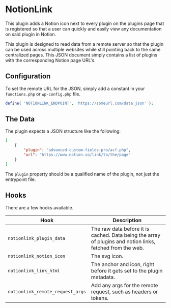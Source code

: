 # NotionLink

This plugin adds a Notion icon next to every plugin on the plugins page that is registered so that a user can quickly
and easily view any documentation on said plugin in Notion.

This plugin is designed to read data from a remote server so that the plugin can be used across multiple websites while
still pointing back to the same centralized pages. This JSON document simply contains a list of plugins with the
corresponding Notion page URL's.


## Configuration

To set the remote URL for the JSON, simply add a constant in your `functions.php` or `wp-config.php` file.

```php
define( 'NOTIONLINK_ENDPOINT', 'https://someurl.com/data.json' );
```


## The Data

The plugin expects a JSON structure like the following:

```JSON
[
    {
        "plugin": "advanced-custom-fields-pro/acf.php",
        "url": "https://www.notion.so/link/to/the/page"
    }
]
```

The `plugin` property should be a qualified name of the plugin, not just the entrypoint file.


## Hooks

There are a few hooks available.

| Hook | Description |
|------|-------------|
| `notionlink_plugin_data`          | The raw data before it is cached. Data being the array of plugins and notion links, fetched from the web. |
| `notionlink_notion_icon`          | The svg icon. |
| `notionlink_link_html`            | The anchor and icon, right before it gets set to the plugin metadata. |
| `notionlink_remote_request_args`  | Add any args for the remote request, such as headers or tokens. |

